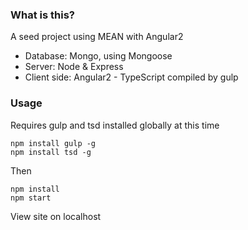 ### What is this? ###

A seed project using MEAN with Angular2
* Database: Mongo, using Mongoose
* Server: Node & Express
* Client side: Angular2 - TypeScript compiled by gulp

### Usage ###
Requires gulp and tsd installed globally at this time
```
npm install gulp -g
npm install tsd -g
```
Then
```
npm install
npm start
```
View site on localhost
